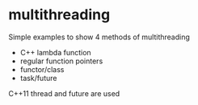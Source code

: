 # multithreading
Simple examples to show 4 methods of multithreading
- C++ lambda function
- regular function pointers
- functor/class
- task/future

C++11 thread and future are used
